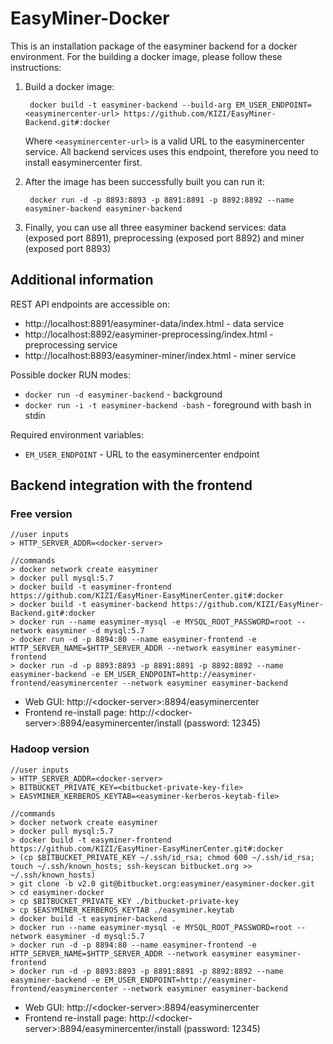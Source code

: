 EasyMiner-Docker
======================

This is an installation package of the easyminer backend for a docker environment. For the building a docker image, please follow these instructions:

1. Build a docker image:

        docker build -t easyminer-backend --build-arg EM_USER_ENDPOINT=<easyminercenter-url> https://github.com/KIZI/EasyMiner-Backend.git#:docker

      Where `<easyminercenter-url>` is a valid URL to the easyminercenter service. All backend services uses this endpoint, therefore you need to install easyminercenter first.
2. After the image has been successfully built you can run it:

        docker run -d -p 8893:8893 -p 8891:8891 -p 8892:8892 --name easyminer-backend easyminer-backend
3. Finally, you can use all three easyminer backend services: data (exposed port 8891), preprocessing (exposed port 8892) and miner (exposed port 8893)


## Additional information ##

REST API endpoints are accessible on:

* http://localhost:8891/easyminer-data/index.html - data service
* http://localhost:8892/easyminer-preprocessing/index.html - preprocessing service
* http://localhost:8893/easyminer-miner/index.html - miner service

Possible docker RUN modes:

* ```docker run -d easyminer-backend``` - background
* ```docker run -i -t easyminer-backend -bash``` - foreground with bash in stdin

Required environment variables:

* ```EM_USER_ENDPOINT``` - URL to the easyminercenter endpoint

## Backend integration with the frontend ##

### Free version ###

```
//user inputs
> HTTP_SERVER_ADDR=<docker-server>

//commands
> docker network create easyminer
> docker pull mysql:5.7
> docker build -t easyminer-frontend https://github.com/KIZI/EasyMiner-EasyMinerCenter.git#:docker
> docker build -t easyminer-backend https://github.com/KIZI/EasyMiner-Backend.git#:docker
> docker run --name easyminer-mysql -e MYSQL_ROOT_PASSWORD=root --network easyminer -d mysql:5.7
> docker run -d -p 8894:80 --name easyminer-frontend -e HTTP_SERVER_NAME=$HTTP_SERVER_ADDR --network easyminer easyminer-frontend
> docker run -d -p 8893:8893 -p 8891:8891 -p 8892:8892 --name easyminer-backend -e EM_USER_ENDPOINT=http://easyminer-frontend/easyminercenter --network easyminer easyminer-backend
```

* Web GUI: http://\<docker-server\>:8894/easyminercenter
* Frontend re-install page: http://\<docker-server\>:8894/easyminercenter/install (password: 12345)

### Hadoop version ###

```
//user inputs
> HTTP_SERVER_ADDR=<docker-server>
> BITBUCKET_PRIVATE_KEY=<bitbucket-private-key-file>
> EASYMINER_KERBEROS_KEYTAB=<easyminer-kerberos-keytab-file>

//commands
> docker network create easyminer
> docker pull mysql:5.7
> docker build -t easyminer-frontend https://github.com/KIZI/EasyMiner-EasyMinerCenter.git#:docker
> (cp $BITBUCKET_PRIVATE_KEY ~/.ssh/id_rsa; chmod 600 ~/.ssh/id_rsa; touch ~/.ssh/known_hosts; ssh-keyscan bitbucket.org >> ~/.ssh/known_hosts) 
> git clone -b v2.0 git@bitbucket.org:easyminer/easyminer-docker.git
> cd easyminer-docker
> cp $BITBUCKET_PRIVATE_KEY ./bitbucket-private-key
> cp $EASYMINER_KERBEROS_KEYTAB ./easyminer.keytab
> docker build -t easyminer-backend .
> docker run --name easyminer-mysql -e MYSQL_ROOT_PASSWORD=root --network easyminer -d mysql:5.7
> docker run -d -p 8894:80 --name easyminer-frontend -e HTTP_SERVER_NAME=$HTTP_SERVER_ADDR --network easyminer easyminer-frontend
> docker run -d -p 8893:8893 -p 8891:8891 -p 8892:8892 --name easyminer-backend -e EM_USER_ENDPOINT=http://easyminer-frontend/easyminercenter --network easyminer easyminer-backend
```

* Web GUI: http://\<docker-server\>:8894/easyminercenter
* Frontend re-install page: http://\<docker-server\>:8894/easyminercenter/install (password: 12345)
